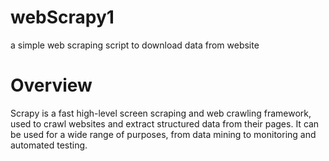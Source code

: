 webScrapy1
==========

a simple web scraping script to download data from website

Overview
=========
Scrapy is a fast high-level screen scraping and web crawling framework, used to crawl websites and extract structured data from their pages. It can be used for a wide range of purposes, from data mining to monitoring and automated testing.
